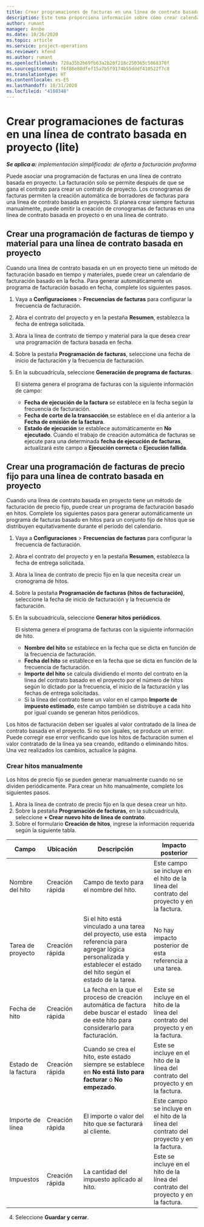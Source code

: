 ```yaml
---
title: Crear programaciones de facturas en una línea de contrato basada en proyecto (lite)
description: Este tema proporciona información sobre cómo crear calendarios e hitos de facturas.
author: rumant
manager: Annbe
ms.date: 10/26/2020
ms.topic: article
ms.service: project-operations
ms.reviewer: kfend
ms.author: rumant
ms.openlocfilehash: 728a35b2b69fb63a2b20f218c250365c5068370f
ms.sourcegitcommit: f6f86e80dfef15a7b5f9174b55dddf410522f7c8
ms.translationtype: HT
ms.contentlocale: es-ES
ms.lasthandoff: 10/31/2020
ms.locfileid: "4180348"
---
```

# <a name="create-invoice-schedules-on-a-project-based-contract-line---lite"></a>Crear programaciones de facturas en una línea de contrato basada en proyecto (lite)

_**Se aplica a:** implementación simplificada: de oferta a facturación proforma_

Puede asociar una programación de facturas en una línea de contrato basada en proyecto. La facturación solo se permite después de que se gana el contrato para crear un contrato de proyecto. Los cronogramas de facturas permiten la creación automática de borradores de facturas para una línea de contrato basada en proyecto. Si planea crear siempre facturas manualmente, puede omitir la creación de cronogramas de facturas en una línea de contrato basada en proyecto o en una línea de contrato.

## <a name="create-a-time-and-material-invoice-schedule-for-a-project-based-contract-line"></a>Crear una programación de facturas de tiempo y material para una línea de contrato basada en proyecto

Cuando una línea de contrato basada en un en proyecto tiene un método de facturación basado en tiempo y materiales, puede crear un calendario de facturación basado en la fecha. Para generar automáticamente un programa de facturación basado en fecha, complete los siguientes pasos.

1. Vaya a **Configuraciones** > **Frecuencias de facturas** para configurar la frecuencia de facturación.
2. Abra el contrato del proyecto y en la pestaña **Resumen**, establezca la fecha de entrega solicitada.
3. Abra la línea de contrato de tiempo y material para la que desea crear una programación de factura basada en fecha. 
4. Sobre la pestaña **Programación de facturas**, seleccione una fecha de inicio de facturación y la frecuencia de facturación. 
5. En la subcuadrícula, seleccione **Generación de programa de facturas**.

    El sistema genera el programa de facturas con la siguiente información de campo:

    - **Fecha de ejecución de la factura** se establece en la fecha según la frecuencia de facturación.
    - **Fecha de corte de la transacción** se establece en el día anterior a la **Fecha de emisión de la factura**.
    - **Estado de ejecución** se establece automáticamente en **No ejecutado**. Cuando el trabajo de creación automática de facturas se ejecute para una determinada **fecha de ejecución de facturas**, actualizará este campo a **Ejecución correcta** o **Ejecución fallida**.

## <a name="create-a-fixed-price-invoice-schedule-for-a-project-based-contract-line"></a>Crear una programación de facturas de precio fijo para una línea de contrato basada en proyecto

Cuando una línea de contrato basada en proyecto tiene un método de facturación de precio fijo, puede crear un programa de facturación basado en hitos. Complete los siguientes pasos para generar automáticamente un programa de facturas basado en hitos para un conjunto fijo de hitos que se distribuyen equitativamente durante el período del calendario.

1. Vaya a **Configuraciones** > **Frecuencias de facturas** para configurar la frecuencia de facturación.
2. Abra el contrato del proyecto y en la pestaña **Resumen**, establezca la fecha de entrega solicitada.
3. Abra la línea de contrato de precio fijo en la que necesita crear un cronograma de hitos. 
4. Sobre la pestaña **Programación de facturas (hitos de facturación)**, seleccione la fecha de inicio de facturación y la frecuencia de facturación. 
5. En la subcuadrícula, seleccione **Generar hitos periódicos**.

    El sistema genera el programa de facturas con la siguiente información de hito.

    - **Nombre del hito** se establece en la fecha que se dicta en función de la frecuencia de facturación.
    - **Fecha del hito** se establece en la fecha que se dicta en función de la frecuencia de facturación.
    - **Importe del hito** se calcula dividiendo el monto del contrato en la línea del contrato basado en el proyecto por el número de hitos según lo dictado por la frecuencia, el inicio de la facturación y las fechas de entrega solicitadas.
    - Si la línea del contrato tiene un valor en el campo **Importe de impuesto estimado**, este campo también se distribuye a cada hito por igual cuando se generan hitos periódicos.

Los hitos de facturación deben ser iguales al valor contratado de la línea de contrato basada en el proyecto. Si no son iguales, se produce un error. Puede corregir ese error verificando que los hitos de facturación sumen el valor contratado de la línea ya sea creando, editando o eliminando hitos. Una vez realizados los cambios, actualice la página.

### <a name="manually-create-milestones"></a>Crear hitos manualmente

Los hitos de precio fijo se pueden generar manualmente cuando no se dividen periódicamente. Para crear un hito manualmente, complete los siguientes pasos.

1. Abra la línea de contrato de precio fijo en la que desea crear un hito. 
2. Sobre la pestaña **Programación de facturas**, en la subcuadrícula, seleccione **+ Crear nuevo hito de línea de contrato**.
3. Sobre el formulario **Creación de hitos**, ingrese la información requerida según la siguiente tabla. 

| Campo | Ubicación | Descripción | Impacto posterior |
| --- | --- | --- | --- |
| Nombre del hito | Creación rápida | Campo de texto para el nombre del hito. | Este campo se incluye en el hito de la línea del contrato del proyecto y en la factura. |
| Tarea de proyecto | Creación rápida | Si el hito está vinculado a una tarea del proyecto, use esta referencia para agregar lógica personalizada y establecer el estado del hito según el estado de la tarea. | No hay impacto posterior de esta referencia a una tarea. |
| Fecha de hito | Creación rápida | La fecha en la que el proceso de creación automática de factura debe buscar el estado de este hito para considerarlo para facturación. | Este se incluye en el hito de la línea del contrato del proyecto y en la factura. |
| Estado de la factura | Creación rápida | Cuando se crea el hito, este estado siempre se establece en **No está listo para facturar** o **No empezado**. | Este se incluye en el hito de la línea del contrato del proyecto y en la factura. |
| Importe de línea | Creación rápida | El importe o valor del hito que se facturará al cliente. | Este campo se incluye en el hito de la línea del contrato del proyecto y en la factura. |
| Impuestos | Creación rápida | La cantidad del impuesto aplicado al hito. | Este se incluye en el hito de la línea del contrato del proyecto y en la factura. |

4. Seleccione **Guardar y cerrar**.
